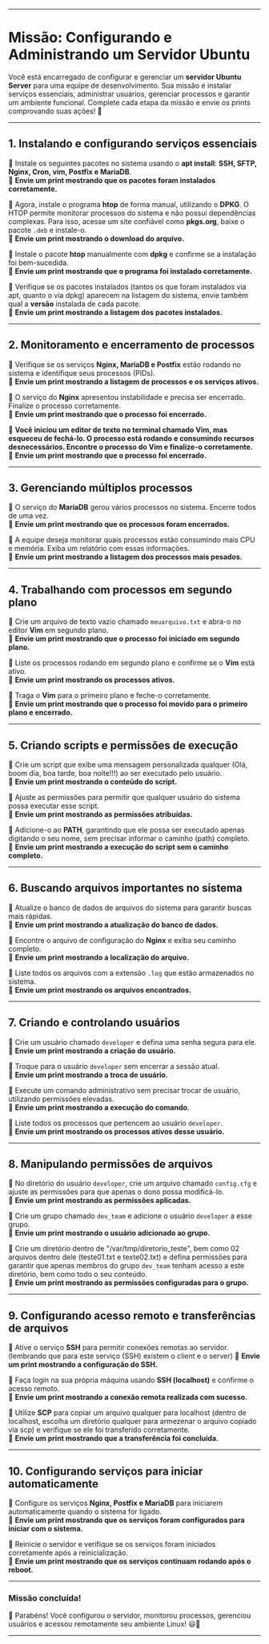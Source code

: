 
---

# **Missão: Configurando e Administrando um Servidor Ubuntu**  

Você está encarregado de configurar e gerenciar um **servidor Ubuntu Server** para uma equipe de desenvolvimento. Sua missão é instalar serviços essenciais, administrar usuários, gerenciar processos e garantir um ambiente funcional. Complete cada etapa da missão e envie os prints comprovando suas ações! 🚀  

---

## **1. Instalando e configurando serviços essenciais**  

🔹 Instale os seguintes pacotes no sistema usando o **apt install**: **SSH, SFTP, Nginx, Cron, vim, Postfix e MariaDB**.  
📸 **Envie um print mostrando que os pacotes foram instalados corretamente.**  

🔹 Agora, instale o programa **htop** de forma manual, utilizando o **DPKG**. O HTOP permite monitorar processos do sistema e não possui dependências complexas. Para isso, acesse um site confiável como **pkgs.org**, baixe o pacote `.deb` e instale-o.  
📸 **Envie um print mostrando o download do arquivo.**  

🔹 Instale o pacote **htop** manualmente com **dpkg** e confirme se a instalação foi bem-sucedida.  
📸 **Envie um print mostrando que o programa foi instalado corretamente.**  

🔹 Verifique se os pacotes instalados (tantos os que foram instalados via apt, quanto o via dpkg) aparecem na listagem do sistema, envie também qual a **versão** instalada de cada pacote.  
📸 **Envie um print mostrando a listagem dos pacotes instalados.**  

---

## **2. Monitoramento e encerramento de processos**  

🔹 Verifique se os serviços **Nginx, MariaDB e Postfix** estão rodando no sistema e identifique seus processos (PIDs).  
📸 **Envie um print mostrando a listagem de processos e os serviços ativos.**  

🔹 O serviço do **Nginx** apresentou instabilidade e precisa ser encerrado. Finalize o processo corretamente.  
📸 **Envie um print mostrando que o processo foi encerrado.**  

🔹 **Você iniciou um editor de texto no terminal chamado Vim, mas esqueceu de fechá-lo. O processo está rodando e consumindo recursos desnecessários. Encontre o processo do Vim e finalize-o corretamente.**  
📸 **Envie um print mostrando que o processo foi encerrado.**  

---

## **3. Gerenciando múltiplos processos**  

🔹 O serviço do **MariaDB** gerou vários processos no sistema. Encerre todos de uma vez.  
📸 **Envie um print mostrando que os processos foram encerrados.**  

🔹 A equipe deseja monitorar quais processos estão consumindo mais CPU e memória. Exiba um relatório com essas informações.  
📸 **Envie um print mostrando a listagem dos processos mais pesados.**  

---

## **4. Trabalhando com processos em segundo plano**  

🔹 Crie um arquivo de texto vazio chamado `meuarquivo.txt` e abra-o no editor **Vim** em segundo plano.  
📸 **Envie um print mostrando que o processo foi iniciado em segundo plano.**  

🔹 Liste os processos rodando em segundo plano e confirme se o **Vim** está ativo.  
📸 **Envie um print mostrando os processos ativos.**  

🔹 Traga o **Vim** para o primeiro plano e feche-o corretamente.  
📸 **Envie um print mostrando que o processo foi movido para o primeiro plano e encerrado.**  

---

## **5. Criando scripts e permissões de execução**  

🔹 Crie um script que exibe uma mensagem personalizada qualquer (Olá, boom dia, boa tarde, boa noite!!!) ao ser executado pelo usuário.  
📸 **Envie um print mostrando o conteúdo do script.**  

🔹 Ajuste as permissões para permitir que qualquer usuário do sistema possa executar esse script.  
📸 **Envie um print mostrando as permissões atribuídas.**  

🔹 Adicione-o ao **PATH**, garantindo que ele possa ser executado apenas digitando o seu nome, sem precisar informar o caminho (path) completo.  
📸 **Envie um print mostrando a execução do script sem o caminho completo.**  

---

## **6. Buscando arquivos importantes no sistema**  

🔹 Atualize o banco de dados de arquivos do sistema para garantir buscas mais rápidas.  
📸 **Envie um print mostrando a atualização do banco de dados.**  

🔹 Encontre o arquivo de configuração do **Nginx** e exiba seu caminho completo.  
📸 **Envie um print mostrando a localização do arquivo.**  

🔹 Liste todos os arquivos com a extensão `.log` que estão armazenados no sistema.  
📸 **Envie um print mostrando os arquivos encontrados.**  

---

## **7. Criando e controlando usuários**  

🔹 Crie um usuário chamado `developer` e defina uma senha segura para ele.  
📸 **Envie um print mostrando a criação do usuário.**  

🔹 Troque para o usuário `developer` sem encerrar a sessão atual.  
📸 **Envie um print mostrando a troca de usuário.**  

🔹 Execute um comando administrativo sem precisar trocar de usuário, utilizando permissões elevadas.  
📸 **Envie um print mostrando a execução do comando.**  

🔹 Liste todos os processos que pertencem ao usuário `developer`.  
📸 **Envie um print mostrando os processos ativos desse usuário.**  

---

## **8. Manipulando permissões de arquivos**  

🔹 No diretório do usuário `developer`, crie um arquivo chamado `config.cfg` e ajuste as permissões para que apenas o dono possa modificá-lo.  
📸 **Envie um print mostrando as permissões aplicadas.**  

🔹 Crie um grupo chamado `dev_team` e adicione o usuário `developer` a esse grupo.  
📸 **Envie um print mostrando o usuário adicionado ao grupo.**  

🔹 Crie um diretório dentro de "/var/tmp/diretorio_teste", bem como 02 arquivos dentro dele (teste01.txt e texte02.txt) e defina permissões para garantir que apenas membros do grupo `dev_team` tenham acesso a este diretório, bem como todo o seu conteúdo.  
📸 **Envie um print mostrando as permissões configuradas para o grupo.**  

---

## **9. Configurando acesso remoto e transferências de arquivos**  

🔹 Ative o serviço **SSH** para permitir conexões remotas ao servidor.  (lembrando que para este serviço (SSH) existem o client e o server)
📸 **Envie um print mostrando a configuração do SSH.**  

🔹 Faça login na sua própria máquina usando **SSH (localhost)** e confirme o acesso remoto.  
📸 **Envie um print mostrando a conexão remota realizada com sucesso.**  

🔹 Utilize **SCP** para copiar um arquivo qualquer para localhost (dentro de localhost, escolha um diretório qualquer para armezenar o arquivo copiado via scp) e verifique se ele foi transferido corretamente.  
📸 **Envie um print mostrando que a transferência foi concluída.**  

---

## **10. Configurando serviços para iniciar automaticamente**  

🔹 Configure os serviços **Nginx, Postfix e MariaDB** para iniciarem automaticamente quando o sistema for ligado.  
📸 **Envie um print mostrando que os serviços foram configurados para iniciar com o sistema.**  

🔹 Reinicie o servidor e verifique se os serviços foram iniciados corretamente após a reinicialização.  
📸 **Envie um print mostrando que os serviços continuam rodando após o reboot.**  

---

### **Missão concluída!**  
🎉 Parabéns! Você configurou o servidor, monitorou processos, gerenciou usuários e acessou remotamente seu ambiente Linux!  😃🚀

---